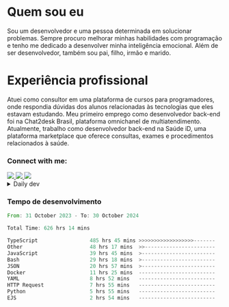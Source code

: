# Quem sou eu
Sou um desenvolvedor e uma pessoa determinada em solucionar problemas. Sempre procuro melhorar minhas habilidades com programação e tenho me dedicado a desenvolver minha inteligência emocional. Além de ser desenvolvedor, também sou pai, filho, irmão e marido.

# Experiência profissional
Atuei como consultor em uma plataforma de cursos para programadores, onde respondia dúvidas dos alunos relacionadas às tecnologias que eles estavam estudando.
Meu primeiro emprego como desenvolvedor back-end foi na Chat2desk Brasil, plataforma omnichanel de multiatendimento.
Atualmente, trabalho como desenvolvedor back-end na Saúde iD, uma plataforma marketplace que oferece consultas, exames e procedimentos relacionados à saúde.

### Connect with me:
<a href="https://www.linkedin.com/in/theusmoreira" target="_blank" >
<img src="https://img.shields.io/badge/linkedin-%230077B5.svg?&style=for-the-badge&logo=linkedin&logoColor=white ">
</a>
<a href="https://www.instagram.com/matheus.s.moreira/" target="_blank">
<img src="https://img.shields.io/badge/instagram-%23E4405F.svg?&style=for-the-badge&logo=instagram&logoColor=white">
</a>
<a href="mailto:matheussm301@gmail.com"  target="_blank">
<img src="https://img.shields.io/badge/gmail-%23E4405F.svg?&style=for-the-badge&logo=gmail&logoColor=white">
</a>


<details>
  <summary>Daily dev </summary>
<p>
  <a href="https://app.daily.dev/matheussantos"><img src="https://github.com/matheus-santos-moreira/matheus-santos-moreira/blob/master/devcard.svg" width="200" alt="Matheus Santos's Dev Card"/></a>
 </p>
</details>

<h3>Tempo de desenvolvimento</h3>

<!--START_SECTION:waka-->

```rust
From: 31 October 2023 - To: 30 October 2024

Total Time: 626 hrs 14 mins

TypeScript                 485 hrs 45 mins >>>>>>>>>>>>>>>>>>-------   72.01 %
Other                      48 hrs 17 mins  >>-----------------------   07.16 %
JavaScript                 39 hrs 45 mins  >------------------------   05.89 %
Bash                       29 hrs 18 mins  >------------------------   04.34 %
JSON                       20 hrs 57 mins  >------------------------   03.11 %
Docker                     11 hrs 25 mins  -------------------------   01.69 %
YAML                       8 hrs 52 mins   -------------------------   01.31 %
HTTP Request               7 hrs 55 mins   -------------------------   01.18 %
Python                     5 hrs 55 mins   -------------------------   00.88 %
EJS                        2 hrs 54 mins   -------------------------   00.43 %
```

<!--END_SECTION:waka-->
